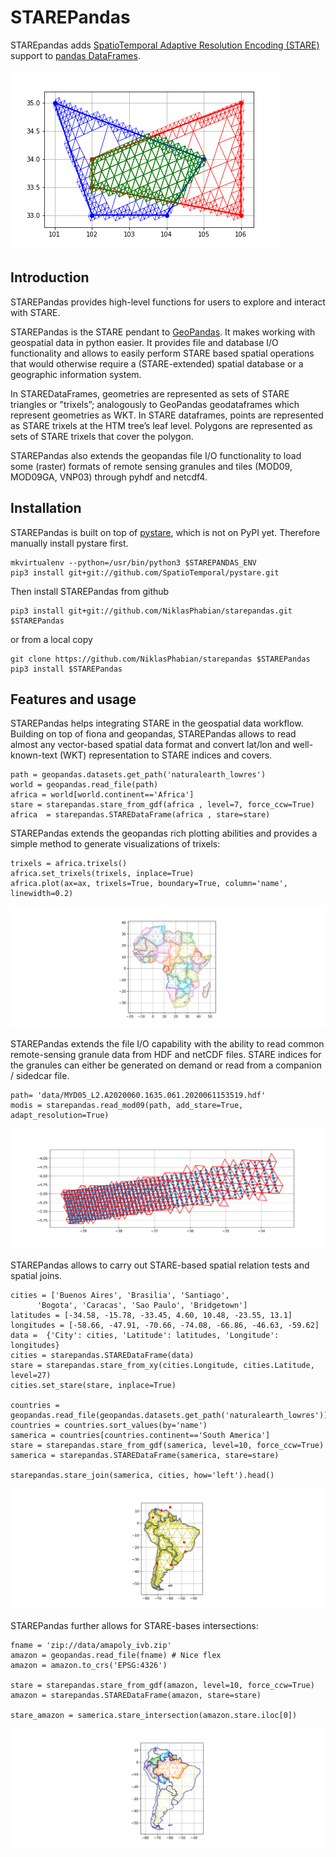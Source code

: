 # STAREPandas
STAREpandas adds [SpatioTemporal Adaptive Resolution Encoding
(STARE)](https://github.com/SpatioTemporal) support to [pandas DataFrames](https://pandas.pydata.org/).

![Example 1](figures/intersection.png)

## Introduction
STAREPandas provides high-level functions for users to explore and interact with STARE.

STAREPandas is the STARE pendant to [GeoPandas](https://geopandas.org/). It makes working with geospatial data in python easier. It provides file and database I/O functionality and allows to easily perform STARE based spatial operations that would otherwise require a (STARE-extended) spatial database or a geographic information system. 

In STAREDataFrames, geometries are represented as sets of STARE triangles or ”trixels”; analogously to GeoPandas geodataframes which represent geometries as WKT. In STARE dataframes, points are represented as STARE trixels at the HTM tree’s leaf level. Polygons are represented as sets of STARE trixels that cover the polygon. 

STAREPandas also extends the geopandas file I/O functionality to load some (raster) formats of remote sensing granules and tiles (MOD09, MOD09GA, VNP03) through pyhdf and netcdf4.


## Installation
STAREPandas is built on top of [pystare](https://github.com/SpatioTemporal/pystare), which is not on PyPI yet. Therefore manually install pystare first.

    mkvirtualenv --python=/usr/bin/python3 $STAREPANDAS_ENV
    pip3 install git+git://github.com/SpatioTemporal/pystare.git

Then install STAREPandas from github

    pip3 install git+git://github.com/NiklasPhabian/starepandas.git $STAREPandas

or from a local copy

    git clone https://github.com/NiklasPhabian/starepandas $STAREPandas
    pip3 install $STAREPandas
    
    
## Features and usage
STAREPandas helps integrating STARE in the geospatial data workflow.
Building on top of fiona and geopandas, STAREPandas allows to read almost any vector-based spatial data format and convert lat/lon and well-known-text (WKT) representation to STARE indices and covers.
    
    path = geopandas.datasets.get_path('naturalearth_lowres')
    world = geopandas.read_file(path)
    africa = world[world.continent=='Africa']
    stare = starepandas.stare_from_gdf(africa , level=7, force_ccw=True)
    africa  = starepandas.STAREDataFrame(africa , stare=stare)
    
STAREPandas extends the geopandas rich plotting abilities and provides a simple method to generate visualizations of trixels:

    trixels = africa.trixels()
    africa.set_trixels(trixels, inplace=True)
    africa.plot(ax=ax, trixels=True, boundary=True, column='name', linewidth=0.2)
    
![Example 1](figures/africa.png)

STAREPandas extends the file I/O capability with the ability to read common remote-sensing granule data from HDF and netCDF files. STARE indices for the granules can either be generated on demand or read from a companion / sidedcar file.
    
    path= 'data/MYD05_L2.A2020060.1635.061.2020061153519.hdf'
    modis = starepandas.read_mod09(path, add_stare=True, adapt_resolution=True)

![Example 2](figures/modis.png)

STAREPandas allows to carry out STARE-based spatial relation tests and spatial joins.
    
    cities = ['Buenos Aires', 'Brasilia', 'Santiago', 
          'Bogota', 'Caracas', 'Sao Paulo', 'Bridgetown']
    latitudes = [-34.58, -15.78, -33.45, 4.60, 10.48, -23.55, 13.1]
    longitudes = [-58.66, -47.91, -70.66, -74.08, -66.86, -46.63, -59.62]
    data =  {'City': cities, 'Latitude': latitudes, 'Longitude': longitudes}
    cities = starepandas.STAREDataFrame(data)
    stare = starepandas.stare_from_xy(cities.Longitude, cities.Latitude, level=27)
    cities.set_stare(stare, inplace=True)
    
    countries = geopandas.read_file(geopandas.datasets.get_path('naturalearth_lowres'))
    countries = countries.sort_values(by='name')
    samerica = countries[countries.continent=='South America']
    stare = starepandas.stare_from_gdf(samerica, level=10, force_ccw=True)
    samerica = starepandas.STAREDataFrame(samerica, stare=stare)
    
    starepandas.stare_join(samerica, cities, how='left').head()

![Example 3](figures/samerica.png)

STAREPandas further allows for STARE-bases intersections:

    fname = 'zip://data/amapoly_ivb.zip'
    amazon = geopandas.read_file(fname) # Nice flex
    amazon = amazon.to_crs('EPSG:4326')
    
    stare = starepandas.stare_from_gdf(amazon, level=10, force_ccw=True)
    amazon = starepandas.STAREDataFrame(amazon, stare=stare)

    stare_amazon = samerica.stare_intersection(amazon.stare.iloc[0])
    
    
![Example 3](figures/amazon.png)




